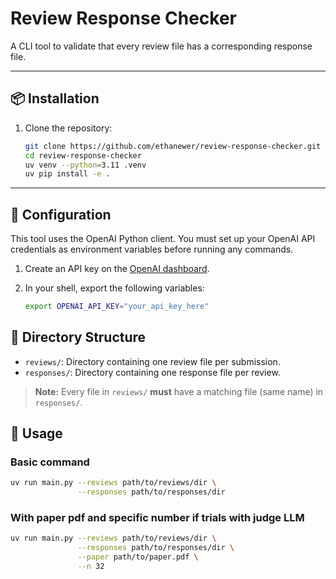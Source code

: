 # Review Response Checker

A CLI tool to validate that every review file has a corresponding response file.

---

## 📦 Installation

1. Clone the repository:

   ```sh
   git clone https://github.com/ethanewer/review-response-checker.git
   cd review-response-checker
   uv venv --python=3.11 .venv
   uv pip install -e .
   ```
---

## 🔑 Configuration

This tool uses the OpenAI Python client. You must set up your OpenAI API credentials as environment variables before running any commands.

1. Create an API key on the [OpenAI dashboard](https://platform.openai.com/).
2. In your shell, export the following variables:

   ```sh
   export OPENAI_API_KEY="your_api_key_here"
   ```

## 📁 Directory Structure

* `reviews/`: Directory containing one review file per submission.
* `responses/`: Directory containing one response file per review.

> **Note:** Every file in `reviews/` **must** have a matching file (same name) in `responses/`.

## 🚀 Usage

### Basic command
```sh
uv run main.py --reviews path/to/reviews/dir \
               --responses path/to/responses/dir
```

### With paper pdf and specific number if trials with judge LLM

```sh
uv run main.py --reviews path/to/reviews/dir \
               --responses path/to/responses/dir \
               --paper path/to/paper.pdf \
               --n 32
```



